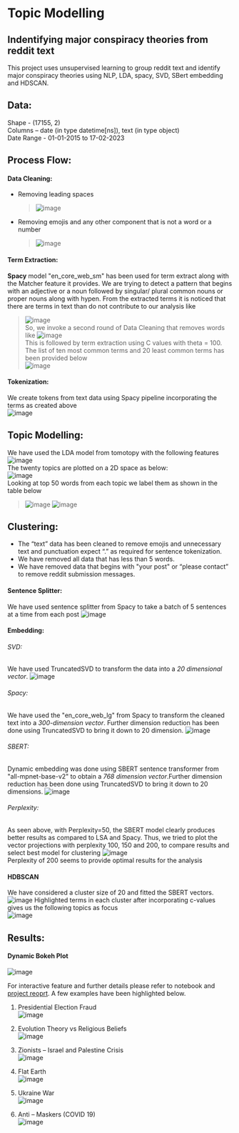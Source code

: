 # Topic Modelling 
## Indentifying major conspiracy theories from reddit text
This project uses unsupervised learning to group reddit text and identify major conspiracy theories using NLP, LDA, spacy, SVD, SBert embedding and HDSCAN.

## Data:
Shape - (17155, 2) <br>
Columns – date (in type datetime[ns]), text (in type object)<br>
Date Range - 01-01-2015 to 17-02-2023 <br>

## Process Flow:

#### Data Cleaning:
* Removing leading spaces
  >![image](https://github.com/user-attachments/assets/5fd5acac-90c4-4969-8956-047094962b1a)
* Removing emojis and any other component that is not a word or a number
  >![image](https://github.com/user-attachments/assets/593a9198-069a-43fc-84c5-24c3e037c6cc)

#### Term Extraction:
**Spacy** model "en_core_web_sm" has been used for term extract along with the Matcher feature it provides.
We are trying to detect a pattern that begins with an adjective or a noun followed by singular/ plural common nouns or proper nouns along with hypen.
From the extracted terms it is noticed that there are terms in text than do not contribute to our analysis like
>![image](https://github.com/user-attachments/assets/9ebc3d12-cbe7-4867-9e3e-bed3c4505236)
<br>So, we invoke a second round of Data Cleaning that removes words like
>![image](https://github.com/user-attachments/assets/dbb611c5-5bcf-45ca-a9ec-5319a9c4fed9)
<br>This is followed by term extraction using C values with theta = 100. The list of ten most common terms and 20 least common terms has been provided below
<br>![image](https://github.com/user-attachments/assets/5a0a3fd9-27cb-4f4b-8c4f-eff09bd2ec2a)
#### Tokenization:
We create tokens from text data using Spacy pipeline incorporating the terms as created above
<br>![image](https://github.com/user-attachments/assets/3f91874e-bbe1-4025-8ee2-e02456a3bff5)

## Topic Modelling:
We have used the LDA model from tomotopy with the following features
<br>![image](https://github.com/user-attachments/assets/2171ad25-90c6-47fc-b90a-50ab5d10ed87)
<br>The twenty topics are plotted on a 2D space as below:
<br>![image](https://github.com/user-attachments/assets/3b3bb731-7c1a-48e4-b0fc-a523a71bb07d)
<br> Looking at top 50 words from each topic we label them as shown in the table below
>![image](https://github.com/user-attachments/assets/aae2159f-8c20-4c93-97fd-e7c9e0ebc6a6)
![image](https://github.com/user-attachments/assets/217843fa-ad8d-44b0-8829-91d42a63d5d7)

## Clustering:
* The “text” data has been cleaned to remove emojis and unnecessary text and punctuation expect “.” as required for sentence tokenization.
* We have removed all data that has less than 5 words.
* We have removed data that begins with "your post" or “please contact” to remove reddit submission messages.

#### Sentence Splitter:
We have used sentence splitter from Spacy to take a batch of 5 sentences at a time from each post
![image](https://github.com/user-attachments/assets/f94c5567-f075-4eea-831d-8c394994b3a7)

#### Embedding:
###### SVD:
We have used TruncatedSVD to transform the data into a *20 dimensional vector*.
![image](https://github.com/user-attachments/assets/205777a5-e3ce-4729-bb75-0fcdecbcc09c)

###### Spacy:
We have used the "en_core_web_lg" from Spacy to transform the cleaned text into a *300-dimension vector*. Further dimension reduction has been done using TruncatedSVD to bring it down to 20 dimension.
![image](https://github.com/user-attachments/assets/1dbfa992-4cf7-4e3b-997f-4d297da55b27)

###### SBERT:
Dynamic embedding was done using SBERT sentence transformer from "all-mpnet-base-v2" to obtain a *768 dimension vector*.Further dimension reduction has been done using TruncatedSVD to bring it down to 20 dimensions.
![image](https://github.com/user-attachments/assets/076c205a-a88f-439a-ace1-ab236b237bbf)

###### Perplexity:
As seen above, with Perplexity=50, the SBERT model clearly produces better results as compared to LSA and Spacy. Thus, we tried to plot the vector projections with perplexity 100, 150 and 200, to compare results and select best model for clustering
![image](https://github.com/user-attachments/assets/3a4c8f26-5c87-4cee-b27e-5db45e0c47a3) 
<br>Perplexity of 200 seems to provide optimal results for the analysis

#### HDBSCAN
We have considered a cluster size of 20 and fitted the SBERT vectors.
![image](https://github.com/user-attachments/assets/42877263-0bb0-4982-8a8a-5cf362b927db)
Highlighted terms in each cluster after incorporating c-values gives us the following topics as focus
<br>![image](https://github.com/user-attachments/assets/02e11cd6-effa-4063-b6ff-31c78b7c4e8b)

## Results:

#### Dynamic Bokeh Plot
![image](https://github.com/user-attachments/assets/5b575bec-009d-4236-9749-a7b61a49fd4a)

For interactive feature and further details please refer to notebook and [project reoprt](https://github.com/anurima-saha/topic-modelling/blob/main/Project%20Report.pdf). A few examples have been highlighted below.

1. Presidential Election Fraud
   <br>![image](https://github.com/user-attachments/assets/b2e55eaf-a7fb-403e-8ed5-13cbc2b6f891)
   
2. Evolution Theory vs Religious Beliefs
  <br>![image](https://github.com/user-attachments/assets/27531f4a-bda8-43bf-9e4a-f66a8b780bc7)

3. Zionists – Israel and Palestine Crisis
  <br>![image](https://github.com/user-attachments/assets/d3f4b8ec-b35e-4e41-af87-39153f227579)

4. Flat Earth
   <br>![image](https://github.com/user-attachments/assets/2804e4bd-ae42-4ab1-b083-18ec3e6fa7de)
 
5. Ukraine War
   <br>![image](https://github.com/user-attachments/assets/ca8ffea1-e16e-406c-b55b-4a2f1ebadd9b)

6. Anti – Maskers (COVID 19)
   <br>![image](https://github.com/user-attachments/assets/217dbd76-d953-4979-987e-9032670d74f3)

   

   












